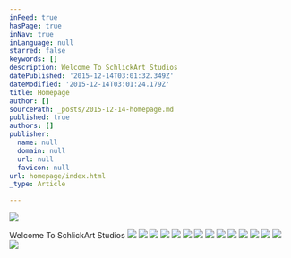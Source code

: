 ```yaml
---
inFeed: true
hasPage: true
inNav: true
inLanguage: null
starred: false
keywords: []
description: Welcome To SchlickArt Studios
datePublished: '2015-12-14T03:01:32.349Z'
dateModified: '2015-12-14T03:01:24.179Z'
title: Homepage
author: []
sourcePath: _posts/2015-12-14-homepage.md
published: true
authors: []
publisher:
  name: null
  domain: null
  url: null
  favicon: null
url: homepage/index.html
_type: Article

---
```

![](https://s3-us-west-2.amazonaws.com/the-grid-img/p/f53b484c4402a5e08cf1aa6c70d5a608eca9d88a.jpg)

Welcome To SchlickArt Studios
![](https://s3-us-west-2.amazonaws.com/the-grid-img/p/907fd8b719086a32aafe50ce206ed78f7df0a55d.jpg)
![](https://s3-us-west-2.amazonaws.com/the-grid-img/p/da1a723066a7058c18e9ed8c276d485efc4cae20.jpg)
![](https://s3-us-west-2.amazonaws.com/the-grid-img/p/4741df04b3986fee864ec9b7eb97b7aa78315da4.jpg)
![](https://s3-us-west-2.amazonaws.com/the-grid-img/p/0bb7f2479a6a2ee23e44d7a1915d461d47fa18d8.jpg)
![](https://s3-us-west-2.amazonaws.com/the-grid-img/p/eb246129cb57f5d444b6ca08df5a05f3577266c2.jpg)
![](https://s3-us-west-2.amazonaws.com/the-grid-img/p/8504ce554e985cf0b60811970e67b125056a5885.jpg)
![](https://s3-us-west-2.amazonaws.com/the-grid-img/p/a61070b7d90ca0da7983323ae7c07b1b793fc306.jpg)
![](https://s3-us-west-2.amazonaws.com/the-grid-img/p/ae4b35510461f70e491561a148f762756eee052e.jpg)
![](https://s3-us-west-2.amazonaws.com/the-grid-img/p/d265e73a26961b954285d79476e1a4532dca0d44.jpg)
![](https://s3-us-west-2.amazonaws.com/the-grid-img/p/37c719a8ec0e80af7535f632ca07c5670d242f5d.jpg)
![](https://s3-us-west-2.amazonaws.com/the-grid-img/p/1c0231d612af8c7d9e33ddd0188f18eb8b510de9.jpg)
![](https://s3-us-west-2.amazonaws.com/the-grid-img/p/fb8db1780ac9d93d286aea6a21f8989ed1b319f6.jpg)
![](https://s3-us-west-2.amazonaws.com/the-grid-img/p/8e07d188e4ca24d28202bcf03bbafdf5d247024e.jpg)
![](https://s3-us-west-2.amazonaws.com/the-grid-img/p/5a6484346ad45573332285538aad37c5f556946a.jpg)
![](https://s3-us-west-2.amazonaws.com/the-grid-img/p/3aa23b4270f9fcfe27f7da87e5369f345f6d2039.jpg)